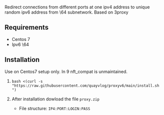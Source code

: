 Redirect connections from different ports at one ipv4 address to unique random ipv6 address from \64 subnetwork. Based on 3proxy

## Requirements
- Centos 7
- Ipv6 \64

## Installation
Use on   Centos7 setup only. In 9 nft_compat is unmaintained.

1. `bash <(curl -s "https://raw.githubusercontent.com/quayvlog/proxyv6/main/install.sh")`

1. After installation dowload the file `proxy.zip`
   * File structure: `IP4:PORT:LOGIN:PASS`


